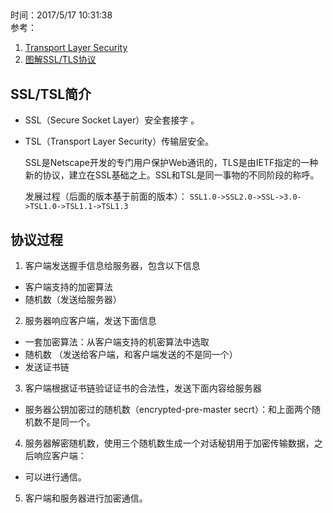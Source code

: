 ##
时间：2017/5/17 10:31:38  
参考： 

1. [Transport Layer Security](https://en.wikipedia.org/wiki/Transport_Layer_Security)
2. [图解SSL/TLS协议](http://www.ruanyifeng.com/blog/2014/09/illustration-ssl.html)

## SSL/TSL简介

* SSL（Secure Socket Layer）安全套接字 。  
* TSL（Transport Layer Security）传输层安全。

    SSL是Netscape开发的专门用户保护Web通讯的，TLS是由IETF指定的一种新的协议，建立在SSL基础之上。SSL和TSL是同一事物的不同阶段的称呼。

    发展过程（后面的版本基于前面的版本）： `SSL1.0->SSL2.0->SSL->3.0->TSL1.0->TSL1.1->TSL1.3`  


## 协议过程
1. 客户端发送握手信息给服务器，包含以下信息
 * 客户端支持的加密算法
 * 随机数（发送给服务器）
2. 服务器响应客户端，发送下面信息
 * 一套加密算法：从客户端支持的机密算法中选取
 * 随机数 （发送给客户端，和客户端发送的不是同一个）
 * 发送证书链
3. 客户端根据证书链验证证书的合法性，发送下面内容给服务器
 * 服务器公钥加密过的随机数（encrypted-pre-master secrt）：和上面两个随机数不是同一个。
4. 服务器解密随机数，使用三个随机数生成一个对话秘钥用于加密传输数据，之后响应客户端：
 * 可以进行通信。 

5. 客户端和服务器进行加密通信。




